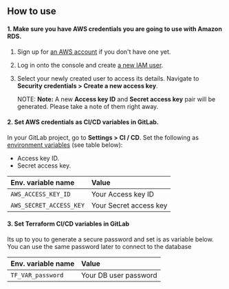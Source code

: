 ## How to use

#### 1. Make sure you have AWS credentials you are going to use with Amazon RDS.

1. Sign up for [an AWS account](https://docs.aws.amazon.com/IAM/latest/UserGuide/getting-set-up.html) if you don't have one yet.
1. Log in onto the console and create [a new IAM user](https://console.aws.amazon.com/iam/home#/home).
1. Select your newly created user to access its details. Navigate to **Security credentials > Create a new access key**.

   NOTE: **Note:**
   A new **Access key ID** and **Secret access key** pair will be generated. Please take a note of them right away.

#### 2. Set AWS credentials as CI/CD variables in GitLab.

In your GitLab project, go to **Settings > CI / CD**. Set the following as
[environment variables](../variables/README.md#gitlab-cicd-environment-variables)
(see table below):

- Access key ID.
- Secret access key.

| Env. variable name      | Value                  |
|:------------------------|:-----------------------|
| `AWS_ACCESS_KEY_ID`     | Your Access key ID     |
| `AWS_SECRET_ACCESS_KEY` | Your Secret access key |

#### 3. Set Terraform CI/CD variables in GitLab

Its up to you to generate a secure password and set is as variable below. 
You can use the same password later to connect to the database

| Env. variable name      | Value                  |
|:------------------------|:-----------------------|
| `TF_VAR_password`       | Your DB user password  |

